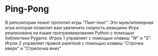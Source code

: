 # Ping-Pong
В репозитории лежит прототип игры "Пинг-понг". Это мультиплеерная игра которая позволит вам увеличить скорость реакциию
Игра реализована на языке программирования Python с помощью библиотеки Pygame. Игрок 1 управляет с помощью клавиш "W" и "S". Игрок 2 управляет правой ракеткой с помощью клавиш "Строчка вверх" и "Стрелочка вниз"
